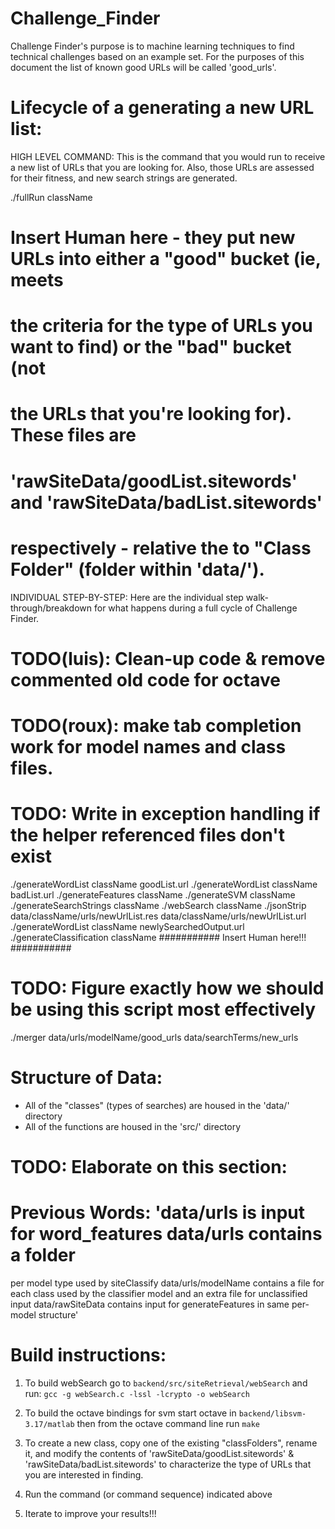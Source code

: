 Challenge_Finder
========================================

Challenge Finder's purpose is to machine learning techniques to find
technical challenges based on an example set. For the purposes of this
document the list of known good URLs will be called 'good_urls'.



Lifecycle of a generating a new URL list:
=========================================

HIGH LEVEL COMMAND:
This is the command that you would run to receive a new list of URLs that
you are looking for.  Also, those URLs are assessed for their fitness, and
new search strings are generated.

./fullRun className

# Insert Human here - they put new URLs into either a "good" bucket (ie, meets
# the criteria for the type of URLs you want to find) or the "bad" bucket (not
# the URLs that you're looking for).  These files are
# 'rawSiteData/goodList.sitewords' and 'rawSiteData/badList.sitewords'
# respectively - relative the to "Class Folder" (folder within 'data/').


INDIVIDUAL STEP-BY-STEP:
Here are the individual step walk-through/breakdown for what happens during a
full cycle of Challenge Finder.

# TODO(luis): Clean-up code & remove commented old code for octave
# TODO(roux): make tab completion work for model names and class files.
# TODO: Write in exception handling if the helper referenced files don't exist

./generateWordList className goodList.url
./generateWordList className badList.url
./generateFeatures className
./generateSVM className
./generateSearchStrings className
./webSearch className
./jsonStrip data/className/urls/newUrlList.res data/className/urls/newUrlList.url
./generateWordList className newlySearchedOutput.url
./generateClassification className
########### Insert Human here!!! ###########


# TODO: Figure exactly how we should be using this script most effectively
./merger data/urls/modelName/good_urls data/searchTerms/new_urls


Structure of Data:
========================================

- All of the "classes" (types of searches) are housed in the 'data/' directory
- All of the functions are housed in the 'src/' directory

# TODO: Elaborate on this section:
# Previous Words: 'data/urls is input for word_features data/urls contains a folder
per model type used by siteClassify data/urls/modelName contains a file for each
class used by the classifier model and an extra file  for unclassified input
data/rawSiteData contains input for generateFeatures in same per-model structure'



Build instructions:
===================

1. To build webSearch go to `backend/src/siteRetrieval/webSearch` and run:
`gcc -g webSearch.c -lssl -lcrypto -o webSearch`

2. To build the octave bindings for svm start octave in `backend/libsvm-3.17/matlab`
then from the octave command line run `make`

3. To create a new class, copy one of the existing "classFolders", rename it, and
modify the contents of 'rawSiteData/goodList.sitewords' & 'rawSiteData/badList.sitewords'
to characterize the type of URLs that you are interested in finding.

4. Run the command (or command sequence) indicated above

5. Iterate to improve your results!!!
